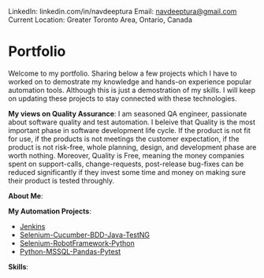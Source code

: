 LinkedIn: linkedin.com/in/navdeeptura
Email: navdeeptura@gmail.com
Current Location: Greater Toronto Area, Ontario, Canada

# Portfolio
Welcome to my portfolio.
Sharing below a few projects which I have to worked on to demostrate my knowledge and hands-on experience popular automation tools. 
Although this is just a demostration of my skills. I will keep on updating these projects to stay connected with these technologies. 

**My views on Quality Assurance**:
I am seasoned QA engineer, passionate about software quality and test automation.
I beleive that Quality is the most important phase in software development life cycle. If the product is not fit for use, if the products is not meetings the customer expectation, if the product is not risk-free, whole planning, design, and development phase are worth nothing.
Moreover, Quality is Free, meaning the money companies spent on support-calls, change-requests, post-release bug-fixes can be reduced significantly if they invest some time and money on making sure their product is tested throughly. 

**About Me**:



**My Automation Projects**:
- [Jenkins](https://github.com/navdeeptura/jenkins)
- [Selenium-Cucumber-BDD-Java-TestNG](https://github.com/navdeeptura/Selenium-Cucumber-BDD-Java-TestNG)
- [Selenium-RobotFramework-Python](https://github.com/navdeeptura/Selenium-RobotFramework-Python)
- [Python-MSSQL-Pandas-Pytest](https://github.com/navdeeptura/Python-MSSQL-Pandas-Pytest)

**Skills**:







